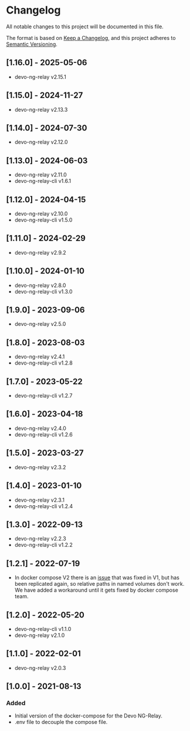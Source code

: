 # Changelog
All notable changes to this project will be documented in this file.

The format is based on [Keep a Changelog](https://keepachangelog.com/en/1.0.0/),
and this project adheres to [Semantic Versioning](https://semver.org/spec/v2.0.0.html).

## [1.16.0] - 2025-05-06

- devo-ng-relay v2.15.1

## [1.15.0] - 2024-11-27

- devo-ng-relay v2.13.3

## [1.14.0] - 2024-07-30

- devo-ng-relay v2.12.0

## [1.13.0] - 2024-06-03

- devo-ng-relay v2.11.0
- devo-ng-relay-cli v1.6.1

## [1.12.0] - 2024-04-15

- devo-ng-relay v2.10.0
- devo-ng-relay-cli v1.5.0

## [1.11.0] - 2024-02-29

- devo-ng-relay v2.9.2

## [1.10.0] - 2024-01-10

- devo-ng-relay v2.8.0
- devo-ng-relay-cli v1.3.0

## [1.9.0] - 2023-09-06

- devo-ng-relay v2.5.0

## [1.8.0] - 2023-08-03

- devo-ng-relay v2.4.1
- devo-ng-relay-cli v1.2.8

## [1.7.0] - 2023-05-22

- devo-ng-relay-cli v1.2.7

## [1.6.0] - 2023-04-18

- devo-ng-relay v2.4.0
- devo-ng-relay-cli v1.2.6

## [1.5.0] - 2023-03-27

- devo-ng-relay v2.3.2

## [1.4.0] - 2023-01-10

- devo-ng-relay v2.3.1
- devo-ng-relay-cli v1.2.4

## [1.3.0] - 2022-09-13

- devo-ng-relay v2.2.3
- devo-ng-relay-cli v1.2.2

## [1.2.1] - 2022-07-19

- In docker compose V2 there is an [issue](https://github.com/docker/compose/issues/9410) 
that was fixed in V1, but has been replicated again, so relative paths in named volumes 
don't work. We have added a workaround until it gets fixed by docker compose team.

## [1.2.0] - 2022-05-20

- devo-ng-relay-cli v1.1.0
- devo-ng-relay v2.1.0

## [1.1.0] - 2022-02-01

- devo-ng-relay v2.0.3

## [1.0.0] - 2021-08-13

### Added 

- Initial version of the docker-compose for the Devo NG-Relay.
- .env file to decouple the compose file.
